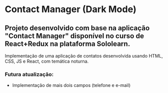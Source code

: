# Contact Manager (Dark Mode)

## Projeto desenvolvido com base na aplicação "Contact Manager" disponível no curso de React+Redux na plataforma Sololearn.

Implementação de uma aplicação de contatos desenvolvida usando HTML, CSS, JS e React, com temática noturna.

### Futura atualização: 
- Implementação de mais dois campos (telefone e e-mail)